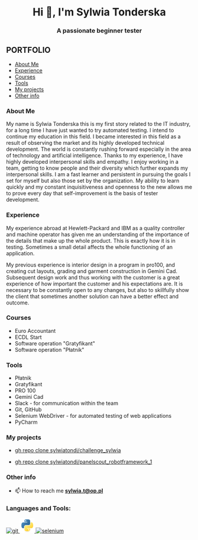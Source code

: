 <h1 align="center">Hi 👋, I'm Sylwia Tonderska</h1>
<h3 align="center">A passionate beginner tester</h3>


## PORTFOLIO 
* [About Me](#about-me)
* [Experience](#Experience)
* [Courses](#Courses)
* [Tools](#Tools)
* [My projects](#my-projects)
* [Other info](#other-info)
     


### About Me
 My name is Sylwia Tonderska this is my first story related to the IT industry, for a long time I have just wanted to try automated testing. 
 I intend to continue my education in this field. 
 I became interested in this field as a result of observing the market and its highly developed technical development. 
 The world is constantly rushing forward especially in the area of technology and artificial intelligence. 
 Thanks to my experience, I have highly developed interpersonal skills and empathy. 
 I enjoy working in a team, getting to know people and their diversity which further expands my interpersonal skills.
 I am a fast learner and persistent in pursuing the goals I set for myself but also those set by the organization.
 My ability to learn quickly and my constant inquisitiveness and openness to the new allows me to prove every day that self-improvement is the basis of tester development. 

### Experience
My experience abroad at Hewlett-Packard and IBM as a quality controller and machine operator has given me an understanding of the importance of the details that make up the whole product. This is exactly how it is in testing. Sometimes a small detail affects the whole functioning of an application. 
  
My previous experience is interior design in a program in pro100, and creating cut layouts, grading and garment construction in Gemini Cad. Subsequent design work and thus working with the customer is a great experience of how important the customer and his expectations are. It is necessary to be constantly open to any changes, but also to skillfully show the client that sometimes another solution can have a better effect and outcome. 

### Courses

* Euro Accountant
* ECDL Start
* Software operation "Gratyfikant"
* Software operation "Płatnik"
  
### Tools

* Płatnik
* Gratyfikant
* PRO 100
* Gemini Cad
* Slack - for communication within the team
* Git, GitHub
* Selenium WebDriver - for automated testing of web applications
* PyCharm


### My projects

* [gh repo clone sylwiatondi/challenge_sylwia](https://github.com/sylwiatondi/challenge_sylwia.git)

* [gh repo clone sylwiatondi/panelscout_robotframework_1](https://github.com/sylwiatondi/panelscout_robotframework_1.git)



### Other info

- 📫 How to reach me **sylwia.t@op.pl**



<h3 align="left">Languages and Tools:</h3>
<p align="left"> <a href="https://git-scm.com/" target="_blank" rel="noreferrer"> <img src="https://www.vectorlogo.zone/logos/git-scm/git-scm-icon.svg" alt="git" width="40" height="40"/> </a> <a href="https://www.python.org" target="_blank" rel="noreferrer"> <img src="https://raw.githubusercontent.com/devicons/devicon/master/icons/python/python-original.svg" alt="python" width="40" height="40"/> </a> <a href="https://www.selenium.dev" target="_blank" rel="noreferrer"> <img src="https://raw.githubusercontent.com/detain/svg-logos/780f25886640cef088af994181646db2f6b1a3f8/svg/selenium-logo.svg" alt="selenium" width="40" height="40"/> </a> </p>








